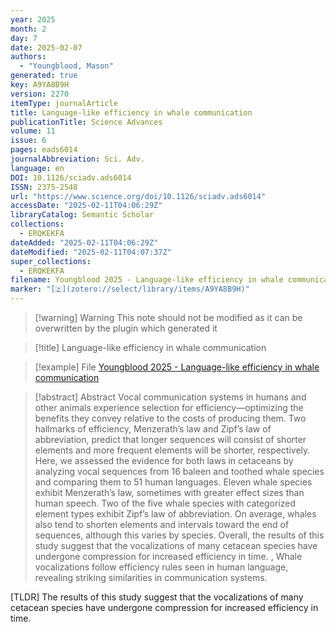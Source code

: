 ```yaml
---
year: 2025
month: 2
day: 7
date: 2025-02-07
authors:
  - "Youngblood, Mason"
generated: true
key: A9YA8B9H
version: 2270
itemType: journalArticle
title: Language-like efficiency in whale communication
publicationTitle: Science Advances
volume: 11
issue: 6
pages: eads6014
journalAbbreviation: Sci. Adv.
language: en
DOI: 10.1126/sciadv.ads6014
ISSN: 2375-2548
url: "https://www.science.org/doi/10.1126/sciadv.ads6014"
accessDate: "2025-02-11T04:06:29Z"
libraryCatalog: Semantic Scholar
collections:
  - ERQKEKFA
dateAdded: "2025-02-11T04:06:29Z"
dateModified: "2025-02-11T04:07:37Z"
super_collections:
  - ERQKEKFA
filename: Youngblood 2025 - Language-like efficiency in whale communication
marker: "[🇿](zotero://select/library/items/A9YA8B9H)"
---
```


>[!warning] Warning
> This note should not be modified as it can be overwritten by the plugin which generated it

> [!title] Language-like efficiency in whale communication

> [!example] File
> [Youngblood 2025 - Language-like efficiency in whale communication](Youngblood%202025%20-%20Language-like%20efficiency%20in%20whale%20communication.pdf)

> [!abstract] Abstract
> Vocal communication systems in humans and other animals experience selection for efficiency—optimizing the benefits they convey relative to the costs of producing them. Two hallmarks of efficiency, Menzerath’s law and Zipf’s law of abbreviation, predict that longer sequences will consist of shorter elements and more frequent elements will be shorter, respectively. Here, we assessed the evidence for both laws in cetaceans by analyzing vocal sequences from 16 baleen and toothed whale species and comparing them to 51 human languages. Eleven whale species exhibit Menzerath’s law, sometimes with greater effect sizes than human speech. Two of the five whale species with categorized element types exhibit Zipf’s law of abbreviation. On average, whales also tend to shorten elements and intervals toward the end of sequences, although this varies by species. Overall, the results of this study suggest that the vocalizations of many cetacean species have undergone compression for increased efficiency in time.
>           , 
>             Whale vocalizations follow efficiency rules seen in human language, revealing striking similarities in communication systems.

[TLDR] The results of this study suggest that the vocalizations of many cetacean species have undergone compression for increased efficiency in time.

